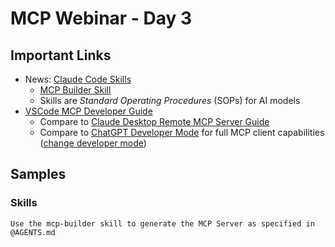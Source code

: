 # MCP Webinar - Day 3

## Important Links

* News: [Claude Code Skills](https://www.anthropic.com/news/skills)
  * [MCP Builder Skill](https://github.com/anthropics/skills/tree/main/mcp-builder)
  * Skills are _Standard Operating Procedures_ (SOPs) for AI models
* [VSCode MCP Developer Guide](https://code.visualstudio.com/api/extension-guides/ai/mcp)
  * Compare to [Claude Desktop Remote MCP Server Guide](https://support.claude.com/en/articles/11503834-building-custom-connectors-via-remote-mcp-servers)
  * Compare to [ChatGPT Developer Mode](https://platform.openai.com/docs/guides/developer-mode) for full MCP client capabilities ([change developer mode](https://chatgpt.com/#settings/Connectors))

## Samples

### Skills

```
Use the mcp-builder skill to generate the MCP Server as specified in @AGENTS.md
```

